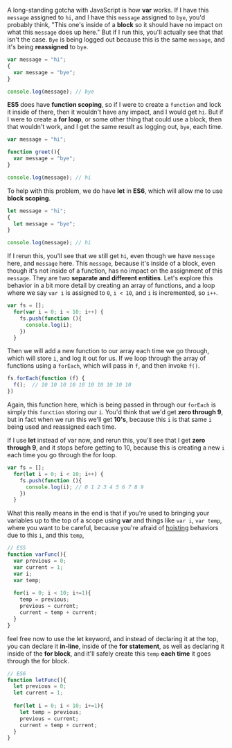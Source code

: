 A long-standing gotcha with JavaScript is how **var** works. If I have this `message` assigned to `hi`, and I have this `message` assigned to `bye`, you'd probably think, "This one's inside of a **block** so it should have no impact on what this `message` does up here." But if I run this, you'll actually see that that isn't the case. `Bye` is being logged out because this is the same `message`, and it's being **reassigned** to `bye`.
``` javascript
var message = "hi";
{
  var message = "bye";
}

console.log(message); // bye
```
**ES5** does have **function scoping**, so if I were to create a `function` and lock it inside of there, then it wouldn't have any impact, and I would get `hi`. But if I were to create a **for loop**, or some other thing that could use a block, then that wouldn't work, and I get the same result as logging out, `bye`, each time. 
``` javascript
var message = "hi";

function greet(){
  var message = "bye";
}

console.log(message); // hi
```
To help with this problem, we do have **let** in **ES6**, which will allow me to use **block scoping**.
``` javascript
let message = "hi";
{
  let message = "bye";
}

console.log(message); // hi
```
If I rerun this, you'll see that we still get `hi`, even though we have `message` here, and `message` here. This `message`, because it's inside of a block, even though it's not inside of a function, has no impact on the assignment of this `message`. They are two **separate and different entities**. Let's explore this behavior in a bit more detail by creating an array of functions, and a loop where we say `var i` is assigned to `0`, `i < 10`, and `i` is incremented, so `i++`.
``` javascript
var fs = [];
  for(var i = 0; i < 10; i++) {
    fs.push(function (){
      console.log(i);
    })
  }
```
Then we will add a new function to our array each time we go through, which will store `i`, and log it out for us. If we loop through the array of functions using a `forEach`, which will pass in `f`, and then invoke `f()`. 
``` javascript
fs.forEach(function (f) {
  f();  // 10 10 10 10 10 10 10 10 10 10
})
```
Again, this function here, which is being passed in through our `forEach` is simply this `function` storing our `i`. You'd think that we'd get **zero through 9**, but in fact when we run this we'll get **10's**, because this `i` is that same `i` being used and reassigned each time.

If I use **let** instead of var now, and rerun this, you'll see that I get **zero through 9**, and it stops before getting to 10, because this is creating a new `i` each time you go through the for loop. 
``` javascript
var fs = [];
  for(let i = 0; i < 10; i++) {
    fs.push(function (){
      console.log(i); // 0 1 2 3 4 5 6 7 8 9
    })
  }
```
What this really means in the end is that if you're used to bringing your variables up to the top of a scope using **var** and things like `var i`, `var temp`, where you want to be careful, because you're afraid of [hoisting](https://egghead.io/lessons/javascript-hoisting-in-javascript) behaviors due to this `i`, and this `temp`,
``` javascript
// ES5
function varFunc(){
  var previous = 0;
  var current = 1;
  var i;
  var temp;
  
  for(i = 0; i < 10; i+=1){
    temp = previous;
    previous = current;
    current = temp + current;
  }
}
```
feel free now to use the let keyword, and instead of declaring it at the top, you can declare it **in-line**, inside of the **for statement**, as well as declaring it inside of the **for block**, and it'll safely create this `temp` **each time** it goes through the for block.
``` javascript
// ES6
function letFunc(){
  let previous = 0;
  let current = 1;
  
  for(let i = 0; i < 10; i+=1){
    let temp = previous;
    previous = current;
    current = temp + current;
  }
}
```